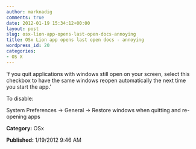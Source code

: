 ```yaml
---
author: marknadig
comments: true
date: 2012-01-19 15:34:12+00:00
layout: post
slug: osx-lion-app-opens-last-open-docs-annoying
title: OSx Lion app opens last open docs - annoying
wordpress_id: 20
categories:
- OS X
---
```


'f you quit applications with windows still open on your screen, select this checkbox to have the same windows reopen automatically the next time you start the app.'

To disable:

System Preferences -> General -> Restore windows when quitting and re-opening apps




**Category:** OSx




**Published:** 1/19/2012 9:46 AM



